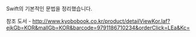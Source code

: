 Swift의 기본적인 문법을 정리했습니다.

참조 도서 - http://www.kyobobook.co.kr/product/detailViewKor.laf?ejkGb=KOR&mallGb=KOR&barcode=9791186710234&orderClick=LEa&Kc=
